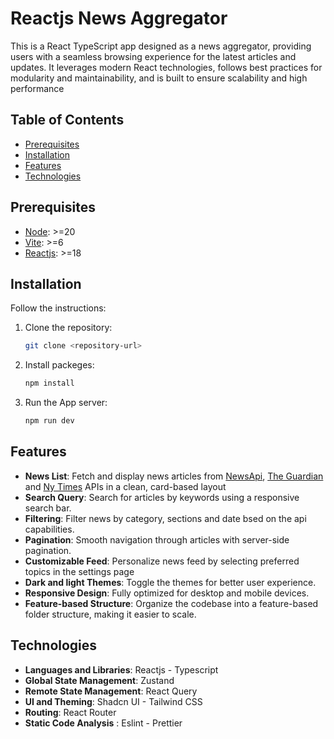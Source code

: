 # Reactjs News Aggregator

This is a React TypeScript app designed as a news aggregator, providing users with a seamless browsing experience for the latest articles and updates. It leverages modern React technologies, follows best practices for modularity and maintainability, and is built to ensure scalability and high performance

## Table of Contents
- [Prerequisites](#prerequisites)
- [Installation](#installation)
- [Features](#features)
- [Technologies](#technologis)

## Prerequisites
- [Node](https://nodejs.org/en): >=20
- [Vite](https://vite.dev): >=6
- [Reactjs](https://react.dev/): >=18

## Installation
Follow the instructions:

1. Clone the repository:
   ```bash
   git clone <repository-url>
   ```

2. Install packeges:
   ```bash
   npm install
   ```

3. Run the App server:
   ```bash
   npm run dev
   ```


## Features

- **News List**: Fetch and display news articles from [NewsApi](https://newsapi.org/), [The Guardian](https://open-platform.theguardian.com/) and [Ny Times](https://developer.nytimes.com/) APIs in a clean, card-based layout
- **Search Query**: Search for articles by keywords using a responsive search bar.
- **Filtering**: Filter news by category, sections and date bsed on the api capabilities.
- **Pagination**: Smooth navigation through articles with  server-side pagination.
- **Customizable Feed**: Personalize news feed by selecting preferred topics in the settings page
- **Dark and light Themes**: Toggle the themes for better user experience.
- **Responsive Design**: Fully optimized for desktop and mobile devices.
- **Feature-based Structure**: Organize the codebase into a feature-based folder structure, making it easier to scale.


## Technologies

- **Languages and Libraries**: Reactjs - Typescript
- **Global State Management**: Zustand
- **Remote State Management**: React Query
- **UI and Theming**: Shadcn UI - Tailwind CSS
- **Routing**: React Router
- **Static Code Analysis** : Eslint - Prettier
